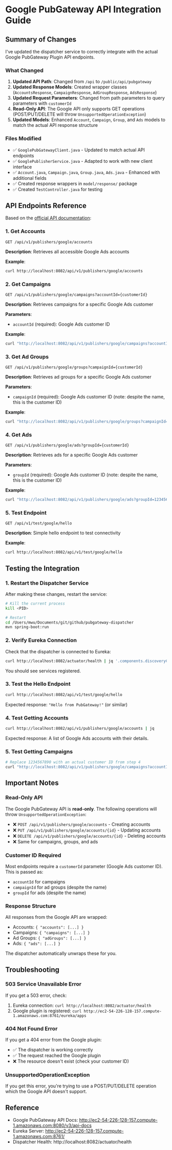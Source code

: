 # Google PubGateway API Integration Guide

## Summary of Changes

I've updated the dispatcher service to correctly integrate with the actual Google PubGateway Plugin API endpoints.

### What Changed

1. **Updated API Path**: Changed from `/api` to `/public/api/pubgateway`
2. **Updated Response Models**: Created wrapper classes (`AccountsResponse`, `CampaignResponse`, `AdGroupResponse`, `AdsResponse`)
3. **Updated Request Parameters**: Changed from path parameters to query parameters with `customerId`
4. **Read-Only API**: The Google API only supports GET operations (POST/PUT/DELETE will throw `UnsupportedOperationException`)
5. **Updated Models**: Enhanced `Account`, `Campaign`, `Group`, and `Ads` models to match the actual API response structure

### Files Modified

- ✅ `GooglePubGatewayClient.java` - Updated to match actual API endpoints
- ✅ `GooglePublisherService.java` - Adapted to work with new client interface
- ✅ `Account.java`, `Campaign.java`, `Group.java`, `Ads.java` - Enhanced with additional fields
- ✅ Created response wrappers in `model/response/` package
- ✅ Created `TestController.java` for testing

## API Endpoints Reference

Based on the [official API documentation](http://ec2-54-226-128-157.compute-1.amazonaws.com:8080/v3/api-docs):

### 1. Get Accounts
```http
GET /api/v1/publishers/google/accounts
```

**Description**: Retrieves all accessible Google Ads accounts

**Example**:
```bash
curl http://localhost:8082/api/v1/publishers/google/accounts
```

### 2. Get Campaigns
```http
GET /api/v1/publishers/google/campaigns?accountId={customerId}
```

**Description**: Retrieves campaigns for a specific Google Ads customer

**Parameters**:
- `accountId` (required): Google Ads customer ID

**Example**:
```bash
curl "http://localhost:8082/api/v1/publishers/google/campaigns?accountId=1234567890"
```

### 3. Get Ad Groups
```http
GET /api/v1/publishers/google/groups?campaignId={customerId}
```

**Description**: Retrieves ad groups for a specific Google Ads customer

**Parameters**:
- `campaignId` (required): Google Ads customer ID (note: despite the name, this is the customer ID)

**Example**:
```bash
curl "http://localhost:8082/api/v1/publishers/google/groups?campaignId=1234567890"
```

### 4. Get Ads
```http
GET /api/v1/publishers/google/ads?groupId={customerId}
```

**Description**: Retrieves ads for a specific Google Ads customer

**Parameters**:
- `groupId` (required): Google Ads customer ID (note: despite the name, this is the customer ID)

**Example**:
```bash
curl "http://localhost:8082/api/v1/publishers/google/ads?groupId=1234567890"
```

### 5. Test Endpoint
```http
GET /api/v1/test/google/hello
```

**Description**: Simple hello endpoint to test connectivity

**Example**:
```bash
curl http://localhost:8082/api/v1/test/google/hello
```

## Testing the Integration

### 1. Restart the Dispatcher Service

After making these changes, restart the service:

```bash
# Kill the current process
kill <PID>

# Restart
cd /Users/mwu/Documents/git/github/pubgateway-dispatcher
mvn spring-boot:run
```

### 2. Verify Eureka Connection

Check that the dispatcher is connected to Eureka:

```bash
curl http://localhost:8082/actuator/health | jq '.components.discoveryComposite.components.eureka'
```

You should see services registered.

### 3. Test the Hello Endpoint

```bash
curl http://localhost:8082/api/v1/test/google/hello
```

Expected response: `"Hello from PubGateway!"` (or similar)

### 4. Test Getting Accounts

```bash
curl http://localhost:8082/api/v1/publishers/google/accounts | jq
```

Expected response: A list of Google Ads accounts with their details.

### 5. Test Getting Campaigns

```bash
# Replace 1234567890 with an actual customer ID from step 4
curl "http://localhost:8082/api/v1/publishers/google/campaigns?accountId=1234567890" | jq
```

## Important Notes

### Read-Only API

The Google PubGateway API is **read-only**. The following operations will throw `UnsupportedOperationException`:

- ❌ `POST /api/v1/publishers/google/accounts` - Creating accounts
- ❌ `PUT /api/v1/publishers/google/accounts/{id}` - Updating accounts
- ❌ `DELETE /api/v1/publishers/google/accounts/{id}` - Deleting accounts
- ❌ Same for campaigns, groups, and ads

### Customer ID Required

Most endpoints require a `customerId` parameter (Google Ads customer ID). This is passed as:
- `accountId` for campaigns
- `campaignId` for ad groups (despite the name)
- `groupId` for ads (despite the name)

### Response Structure

All responses from the Google API are wrapped:
- Accounts: `{ "accounts": [...] }`
- Campaigns: `{ "campaigns": [...] }`
- Ad Groups: `{ "adGroups": [...] }`
- Ads: `{ "ads": [...] }`

The dispatcher automatically unwraps these for you.

## Troubleshooting

### 503 Service Unavailable Error

If you get a 503 error, check:
1. Eureka connection: `curl http://localhost:8082/actuator/health`
2. Google plugin is registered: `curl http://ec2-54-226-128-157.compute-1.amazonaws.com:8761/eureka/apps`

### 404 Not Found Error

If you get a 404 error from the Google plugin:
- ✅ The dispatcher is working correctly
- ✅ The request reached the Google plugin
- ❌ The resource doesn't exist (check your customer ID)

### UnsupportedOperationException

If you get this error, you're trying to use a POST/PUT/DELETE operation which the Google API doesn't support.

## Reference

- Google PubGateway API Docs: http://ec2-54-226-128-157.compute-1.amazonaws.com:8080/v3/api-docs
- Eureka Server: http://ec2-54-226-128-157.compute-1.amazonaws.com:8761/
- Dispatcher Health: http://localhost:8082/actuator/health

